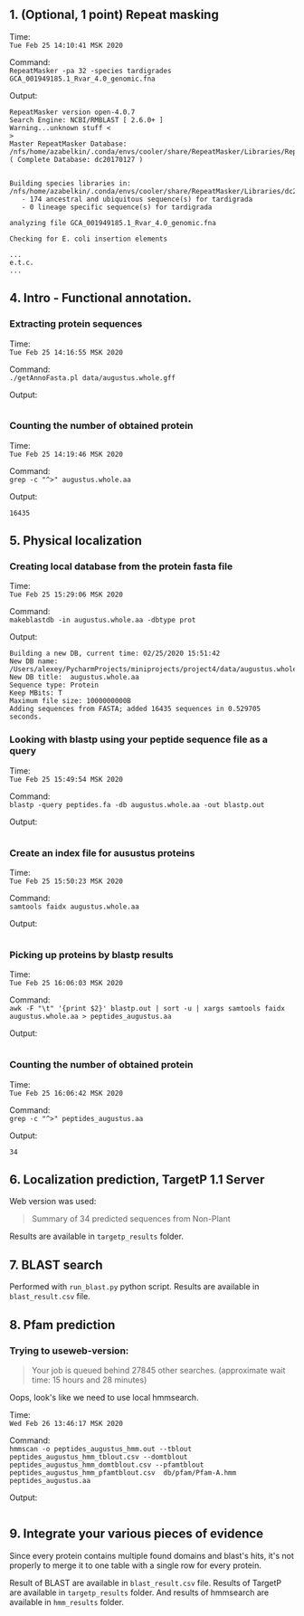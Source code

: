 ## 1. (Optional, 1 point) Repeat masking


Time:  
`Tue Feb 25 14:10:41 MSK 2020`

Command:  
`RepeatMasker -pa 32 -species tardigrades GCA_001949185.1_Rvar_4.0_genomic.fna`

Output:
```
RepeatMasker version open-4.0.7
Search Engine: NCBI/RMBLAST [ 2.6.0+ ]
Warning...unknown stuff <
>
Master RepeatMasker Database: /nfs/home/azabelkin/.conda/envs/cooler/share/RepeatMasker/Libraries/RepeatMaskerLib.embl ( Complete Database: dc20170127 )


Building species libraries in: /nfs/home/azabelkin/.conda/envs/cooler/share/RepeatMasker/Libraries/dc20170127/tardigrada
   - 174 ancestral and ubiquitous sequence(s) for tardigrada
   - 0 lineage specific sequence(s) for tardigrada

analyzing file GCA_001949185.1_Rvar_4.0_genomic.fna

Checking for E. coli insertion elements

... 
e.t.c.
...
```

## 4. Intro -  Functional annotation.

### Extracting protein sequences

Time:  
`Tue Feb 25 14:16:55 MSK 2020`

Command:  
`./getAnnoFasta.pl data/augustus.whole.gff`

Output:
```
```

### Counting the number of obtained protein

Time:  
`Tue Feb 25 14:19:46 MSK 2020`

Command:  
`grep -c "^>" augustus.whole.aa`

Output:
```
16435
```

## 5. Physical localization 

### Creating local database from the protein fasta file

Time:  
`Tue Feb 25 15:29:06 MSK 2020`

Command:  
`makeblastdb -in augustus.whole.aa -dbtype prot`

Output:
```
Building a new DB, current time: 02/25/2020 15:51:42
New DB name:   /Users/alexey/PycharmProjects/miniprojects/project4/data/augustus.whole.aa
New DB title:  augustus.whole.aa
Sequence type: Protein
Keep MBits: T
Maximum file size: 1000000000B
Adding sequences from FASTA; added 16435 sequences in 0.529705 seconds.
```

### Looking with blastp using your peptide sequence file as a query

Time:  
`Tue Feb 25 15:49:54 MSK 2020`

Command:  
`blastp -query peptides.fa -db augustus.whole.aa -out blastp.out`

Output:
```
```


### Create an index file for ausustus proteins

Time:  
`Tue Feb 25 15:50:23 MSK 2020`

Command:  
`samtools faidx augustus.whole.aa`

Output:
```
```

### Picking up proteins by blastp results

Time:  
`Tue Feb 25 16:06:03 MSK 2020`

Command:  
`awk -F "\t" '{print $2}' blastp.out | sort -u | xargs samtools faidx augustus.whole.aa > peptides_augustus.aa`

Output:
```
```


### Counting the number of obtained protein

Time:  
`Tue Feb 25 16:06:42 MSK 2020`

Command:  
`grep -c "^>" peptides_augustus.aa`

Output:
```
34
```


## 6. Localization prediction, TargetP 1.1 Server

Web version was used:

> Summary of 34 predicted sequences from Non-Plant

Results are available in `targetp_results` folder.


## 7. BLAST search

Performed with `run_blast.py` python script. Results are available in `blast_result.csv` file.

## 8. Pfam prediction



### Trying to useweb-version:
> Your job is queued behind 27845 other searches. (approximate wait time: 15 hours and 28 minutes)

Oops, look's like we need to use local hmmsearch.

Time:  
`Wed Feb 26 13:46:17 MSK 2020`

Command:  
`hmmscan -o peptides_augustus_hmm.out --tblout peptides_augustus_hmm_tblout.csv --domtblout peptides_augustus_hmm_domtblout.csv --pfamtblout peptides_augustus_hmm_pfamtblout.csv  db/pfam/Pfam-A.hmm peptides_augustus.aa`

Output:
```
```

## 9. Integrate your various pieces of evidence

Since every protein contains multiple found domains and blast's hits, it's not properly to merge it to one table with a single row for every protein.

Result of BLAST are available in `blast_result.csv` file. Results of TargetP are available in `targetp_results` folder. And results of hmmsearch are available in `hmm_results` folder.